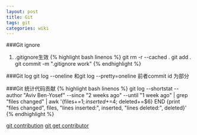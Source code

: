 ```yaml
---
layout: post
title: Git
tags: git 
categories: wiki
---
```


###Git ignore
1. .gitignore生效
{% highlight bash linenos %}
git rm -r --cached .
git add .
git commit -m ".gitignore work"
{% endhighlight %}

###Git log
git log --oneline 和git log --pretty=oneline 前者commit id 为部分

###Git 统计代码贡献
{% highlight bash linenos %}
git log --shortstat --author "Aviv Ben-Yosef" --since "2 weeks ago" --until "1 week ago" 
    | grep "files changed" 
    | awk '{files+=$1; inserted+=$4; deleted+=$6} END 
           {print "files changed", files, "lines inserted:", inserted, "lines deleted:", deleted}'
{% endhighlight %}

[git contribution][0]
[git get contributor][1]

[0]:http://stackoverflow.com/questions/4592866/git-how-to-estimate-a-contribution-of-a-person-to-my-project-in-terms-of-added   "contribution"

[1]:http://codeimpossible.com/2011/12/16/Stupid-Git-Trick-getting-contributor-stats/   "git get contributor"


